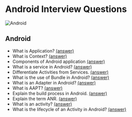 # Android Interview Questions

![Android](https://img.shields.io/badge/Android-3DDC84?style=for-the-badge&logo=android&logoColor=white)

## Android
- What is Application? [(answer)](https://github.com/ahmt42/android-interview-questions/issues/7#issue-1605396977)
- What is Context? [(answer)](https://github.com/ahmt42/android-interview-questions/issues/8#issue-1605397760)
- Components of Android application [(answer)](https://github.com/ahmt42/android-interview-questions/issues/1)
- What is a service in Android? [(answer)](https://github.com/ahmt42/android-interview-questions/issues/3#issue-1597438523)
- Differentiate Activities from Services. [(answer)](https://github.com/ahmt42/android-interview-questions/issues/4#issue-1599806514)
- What is the use of Bundle in Android? [(answer)](https://github.com/ahmt42/android-interview-questions/issues/5#issue-1601886343)
- What is an Adapter in Android? [(answer)](https://github.com/ahmt42/android-interview-questions/issues/6#issue-1603751110)
- What is AAPT? [(answer)](https://github.com/ahmt42/android-interview-questions/issues/11#issue-1634586685)
- Explain the build process in Android. [(answer)](https://github.com/ahmt42/android-interview-questions/issues/9#issue-1630817284)
- Explain the term ANR. [(answer)](https://github.com/ahmt42/android-interview-questions/issues/10#issue-1632840378)
- What is an activity? [(answer)](https://github.com/ahmt42/android-interview-questions/issues/2)
- What is the lifecycle of an Activity in Android? [(answer)](https://github.com/ahmt42/android-interview-questions/issues/12#issue-1636488514)
